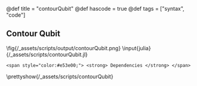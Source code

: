 @def title = "contourQubit"
@def hascode = true
@def tags = ["syntax", "code"]

## Contour Qubit
\fig{/_assets/scripts/output/contourQubit.png}
\input{julia}{/_assets/scripts/contourQubit.jl}
~~~
<span style="color:#e53e00;"> <strong> Dependencies </strong> </span>
~~~
\prettyshow{/_assets/scripts/contourQubit}
